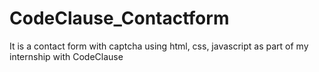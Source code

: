 # CodeClause_Contactform
It is a contact form with captcha using html, css, javascript as part of my internship with CodeClause 
